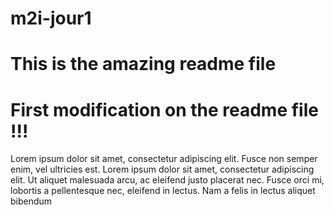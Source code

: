 # m2i-jour1

# This is the amazing readme file 

# First modification on the readme file !!!

Lorem ipsum dolor sit amet, consectetur adipiscing elit. Fusce non semper enim, vel ultricies est. Lorem ipsum dolor sit amet, consectetur adipiscing elit. Ut aliquet malesuada arcu, ac eleifend justo placerat nec. Fusce orci mi, lobortis a pellentesque nec, eleifend in lectus. Nam a felis in lectus aliquet bibendum



